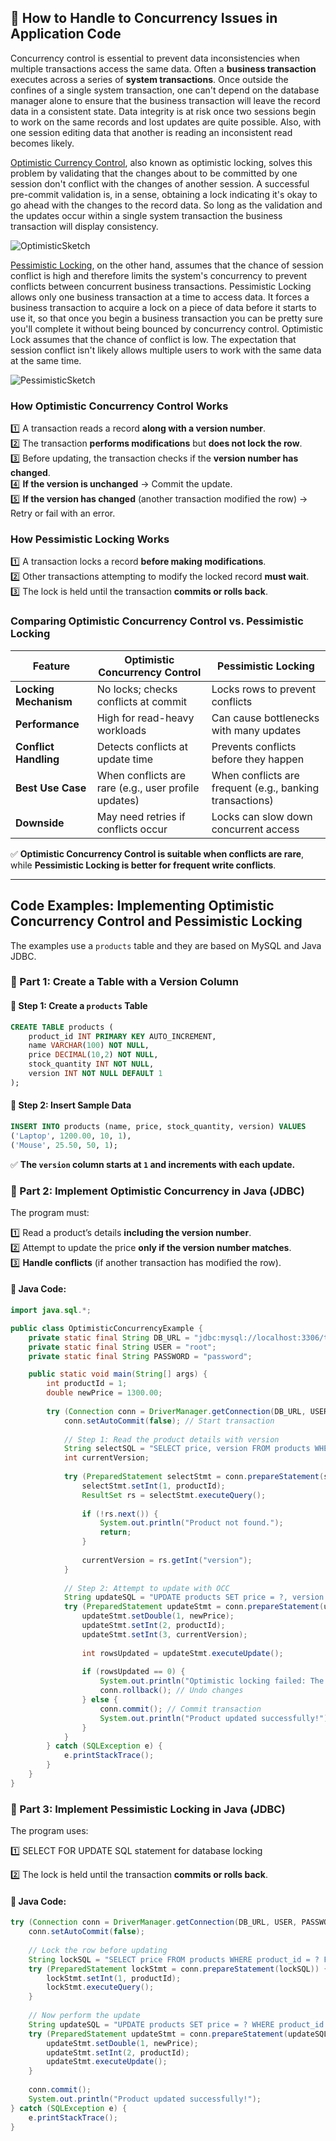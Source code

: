 ## **📖 How to Handle to Concurrency Issues in Application Code**
Concurrency control is essential to prevent data inconsistencies when multiple transactions access the same data. Often a **business transaction** executes across a series of **system transactions**. Once outside the confines of a single system transaction, one can't depend on the database manager alone to ensure that the business transaction will leave the record data in a consistent state. Data integrity is at risk once two sessions begin to work on the same records and lost updates are quite possible. Also, with one session editing data that another is reading an inconsistent read becomes likely.

[Optimistic Currency Control](https://martinfowler.com/eaaCatalog/optimisticOfflineLock.html), also known as optimistic locking, solves this problem by validating that the changes about to be committed by one session don't conflict with the changes of another session. A successful pre-commit validation is, in a sense, obtaining a lock indicating it's okay to go ahead with the changes to the record data. So long as the validation and the updates occur within a single system transaction the business transaction will display consistency.

![OptimisticSketch](img/OptimisticSketch.gif)


[Pessimistic Locking](https://martinfowler.com/eaaCatalog/pessimisticOfflineLock.html), on the other hand, assumes that the chance of session conflict is high and therefore limits the system's concurrency to prevent conflicts between concurrent business transactions. Pessimistic Locking allows only one business transaction at a time to access data. It forces a business transaction to acquire a lock on a piece of data before it starts to use it, so that once you begin a business transaction you can be pretty sure you'll complete it without being bounced by concurrency control. Optimistic Lock assumes that the chance of conflict is low. The expectation that session conflict isn't likely allows multiple users to work with the same data at the same time. 

![PessimisticSketch](img/PessimisticSketch.gif)

### **How Optimistic Concurrency Control Works**

1️⃣ A transaction reads a record **along with a version number**.  
2️⃣ The transaction **performs modifications** but **does not lock the row**.  
3️⃣ Before updating, the transaction checks if the **version number has changed**.  
4️⃣ **If the version is unchanged** → Commit the update.  
5️⃣ **If the version has changed** (another transaction modified the row) → Retry or fail with an error.  

### **How Pessimistic Locking Works**

1️⃣ A transaction locks a record **before making modifications**.  
2️⃣ Other transactions attempting to modify the locked record **must wait**.  
3️⃣ The lock is held until the transaction **commits or rolls back**.  

### **Comparing Optimistic Concurrency Control vs. Pessimistic Locking**

| Feature | Optimistic Concurrency Control | Pessimistic Locking |
|---------|------------------------------------|--------------------|
| **Locking Mechanism** | No locks; checks conflicts at commit | Locks rows to prevent conflicts |
| **Performance** | High for read-heavy workloads | Can cause bottlenecks with many updates |
| **Conflict Handling** | Detects conflicts at update time | Prevents conflicts before they happen |
| **Best Use Case** | When conflicts are rare (e.g., user profile updates) | When conflicts are frequent (e.g., banking transactions) |
| **Downside** | May need retries if conflicts occur | Locks can slow down concurrent access |

✅ **Optimistic Concurrency Control is suitable when conflicts are rare**, while **Pessimistic Locking is better for frequent write conflicts**.

---

## **Code Examples: Implementing Optimistic Concurrency Control and Pessimistic Locking**

The examples use a `products` table and they are based on MySQL and Java JDBC.

### **📌 Part 1: Create a Table with a Version Column**


#### **🔹 Step 1: Create a `products` Table**
```sql
CREATE TABLE products (
    product_id INT PRIMARY KEY AUTO_INCREMENT,
    name VARCHAR(100) NOT NULL,
    price DECIMAL(10,2) NOT NULL,
    stock_quantity INT NOT NULL,
    version INT NOT NULL DEFAULT 1
);
```

#### **🔹 Step 2: Insert Sample Data**
```sql
INSERT INTO products (name, price, stock_quantity, version) VALUES
('Laptop', 1200.00, 10, 1),
('Mouse', 25.50, 50, 1);
```
✅ **The `version` column starts at `1` and increments with each update.**


### **📌 Part 2: Implement Optimistic Concurrency in Java (JDBC)**
The program must:

1️⃣ Read a product’s details **including the version number**.  
2️⃣ Attempt to update the price **only if the version number matches**.  
3️⃣ **Handle conflicts** (if another transaction has modified the row).  

#### **🔹 Java Code:**
```java
import java.sql.*;

public class OptimisticConcurrencyExample {
    private static final String DB_URL = "jdbc:mysql://localhost:3306/testdb";
    private static final String USER = "root";
    private static final String PASSWORD = "password";

    public static void main(String[] args) {
        int productId = 1;
        double newPrice = 1300.00;
        
        try (Connection conn = DriverManager.getConnection(DB_URL, USER, PASSWORD)) {
            conn.setAutoCommit(false); // Start transaction
            
            // Step 1: Read the product details with version
            String selectSQL = "SELECT price, version FROM products WHERE product_id = ?";
            int currentVersion;
            
            try (PreparedStatement selectStmt = conn.prepareStatement(selectSQL)) {
                selectStmt.setInt(1, productId);
                ResultSet rs = selectStmt.executeQuery();
                
                if (!rs.next()) {
                    System.out.println("Product not found.");
                    return;
                }
                
                currentVersion = rs.getInt("version");
            }
            
            // Step 2: Attempt to update with OCC
            String updateSQL = "UPDATE products SET price = ?, version = version + 1 WHERE product_id = ? AND version = ?";
            try (PreparedStatement updateStmt = conn.prepareStatement(updateSQL)) {
                updateStmt.setDouble(1, newPrice);
                updateStmt.setInt(2, productId);
                updateStmt.setInt(3, currentVersion);
                
                int rowsUpdated = updateStmt.executeUpdate();
                
                if (rowsUpdated == 0) {
                    System.out.println("Optimistic locking failed: The product was modified by another transaction.");
                    conn.rollback(); // Undo changes
                } else {
                    conn.commit(); // Commit transaction
                    System.out.println("Product updated successfully!");
                }
            }
        } catch (SQLException e) {
            e.printStackTrace();
        }
    }
}
```


### **📌 Part 3: Implement Pessimistic Locking in Java (JDBC)**

The program uses:

1️⃣ SELECT FOR UPDATE SQL statement for database locking

2️⃣ The lock is held until the transaction **commits or rolls back**.   

#### **🔹 Java Code:**
```java
try (Connection conn = DriverManager.getConnection(DB_URL, USER, PASSWORD)) {
    conn.setAutoCommit(false);
    
    // Lock the row before updating
    String lockSQL = "SELECT price FROM products WHERE product_id = ? FOR UPDATE";
    try (PreparedStatement lockStmt = conn.prepareStatement(lockSQL)) {
        lockStmt.setInt(1, productId);
        lockStmt.executeQuery();
    }
    
    // Now perform the update
    String updateSQL = "UPDATE products SET price = ? WHERE product_id = ?";
    try (PreparedStatement updateStmt = conn.prepareStatement(updateSQL)) {
        updateStmt.setDouble(1, newPrice);
        updateStmt.setInt(2, productId);
        updateStmt.executeUpdate();
    }
    
    conn.commit();
    System.out.println("Product updated successfully!");
} catch (SQLException e) {
    e.printStackTrace();
}
```
